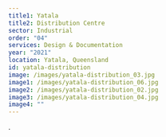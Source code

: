```yaml
---
title1: Yatala
title2: Distribution Centre
sector: Industrial
order: "04"
services: Design & Documentation
year: "2021"
location: Yatala, Queensland
id: yatala-distribution
image: /images/yatala-distribution_03.jpg
image1: /images/yatala-distribution_06.jpg
image2: /images/yatala-distribution_02.jpg
image3: /images/yatala-distribution_04.jpg
image4: ""
---
```


.
